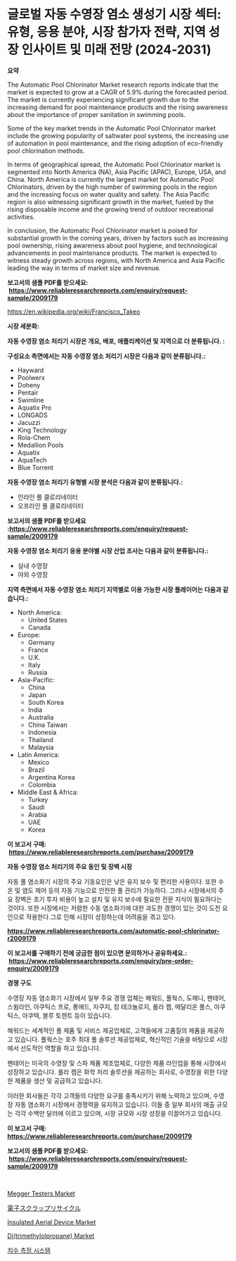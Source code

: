 <p><h1>글로벌 자동 수영장 염소 생성기 시장 섹터: 유형, 응용 분야, 시장 참가자 전략, 지역 성장 인사이트 및 미래 전망 (2024-2031)</h1></p><p><strong>요약</strong></p>
<p><p>The Automatic Pool Chlorinator Market research reports indicate that the market is expected to grow at a CAGR of 5.9% during the forecasted period. The market is currently experiencing significant growth due to the increasing demand for pool maintenance products and the rising awareness about the importance of proper sanitation in swimming pools.</p><p>Some of the key market trends in the Automatic Pool Chlorinator market include the growing popularity of saltwater pool systems, the increasing use of automation in pool maintenance, and the rising adoption of eco-friendly pool chlorination methods.</p><p>In terms of geographical spread, the Automatic Pool Chlorinator market is segmented into North America (NA), Asia Pacific (APAC), Europe, USA, and China. North America is currently the largest market for Automatic Pool Chlorinators, driven by the high number of swimming pools in the region and the increasing focus on water quality and safety. The Asia Pacific region is also witnessing significant growth in the market, fueled by the rising disposable income and the growing trend of outdoor recreational activities.</p><p>In conclusion, the Automatic Pool Chlorinator market is poised for substantial growth in the coming years, driven by factors such as increasing pool ownership, rising awareness about pool hygiene, and technological advancements in pool maintenance products. The market is expected to witness steady growth across regions, with North America and Asia Pacific leading the way in terms of market size and revenue.</p></p>
<p><strong>보고서의 샘플 PDF를 받으세요: &nbsp;<a href="https://www.reliableresearchreports.com/enquiry/request-sample/2009179">https://www.reliableresearchreports.com/enquiry/request-sample/2009179</a></strong></p>
<p><a href="https://en.wikipedia.org/wiki/Francisco_Takeo">https://en.wikipedia.org/wiki/Francisco_Takeo</a></p>
<p><strong>시장 세분화:</strong></p>
<p><strong> 자동 수영장 염소 처리기 시장은 개요, 배포, 애플리케이션 및 지역으로 더 분류됩니다. :</strong></p>
<p><strong>구성요소 측면에서는 자동 수영장 염소 처리기 시장은 다음과 같이 분류됩니다.:</strong></p>
<p><ul><li>Hayward</li><li>Poolwerx</li><li>Doheny</li><li>Pentair</li><li>Swimline</li><li>Aquatix Pro</li><li>LONGADS</li><li>Jacuzzi</li><li>King Technology</li><li>Rola-Chem</li><li>Medallion Pools</li><li>Aquatix</li><li>AquaTech</li><li>Blue Torrent</li></ul></p>
<p><strong> 자동 수영장 염소 처리기 유형별 시장 분석은 다음과 같이 분류됩니다.:</strong></p>
<p><ul><li>인라인 풀 클로리네이터</li><li>오프라인 풀 클로리네이터</li></ul></p>
<p><strong>보고서의 샘플 PDF를 받으세요 :<a href="https://www.reliableresearchreports.com/enquiry/request-sample/2009179">https://www.reliableresearchreports.com/enquiry/request-sample/2009179</a></strong></p>
<p><strong> 자동 수영장 염소 처리기 응용 분야별 시장 산업 조사는 다음과 같이 분류됩니다.:</strong></p>
<p><ul><li>실내 수영장</li><li>야외 수영장</li></ul></p>
<p><strong>지역 측면에서 자동 수영장 염소 처리기 지역별로 이용 가능한 시장 플레이어는 다음과 같습니다.:</strong></p>
<p><ul>
    <li>
        North America:
        <ul>
            <li>United States</li>
            <li>Canada</li>
        </ul>
    </li>
    <li>
        Europe:
        <ul>
            <li>Germany</li>
            <li>France</li>
            <li>U.K.</li>
            <li>Italy</li>
            <li>Russia</li>
        </ul>
    </li>
    <li>
        Asia-Pacific:
        <ul>
            <li>China</li>
            <li>Japan</li>
            <li>South Korea</li>
            <li>India</li>
            <li>Australia</li>
            <li>China Taiwan</li>
            <li>Indonesia</li>
            <li>Thailand</li>
            <li>Malaysia</li>
        </ul>
    </li>
    <li>
        Latin America:
        <ul>
            <li>Mexico</li>
            <li>Brazil</li>
            <li>Argentina Korea</li>
            <li>Colombia</li>
        </ul>
    </li>
    <li>
        Middle East & Africa:
        <ul>
            <li>Turkey</li>
            <li>Saudi</li>
            <li>Arabia</li>
            <li>UAE</li>
            <li>Korea</li>
        </ul>
    </li>
    </ul></p>
<p><strong>이 보고서 구매: &nbsp;<a href="https://www.reliableresearchreports.com/purchase/2009179">https://www.reliableresearchreports.com/purchase/2009179</a></strong></p>
<p><strong>자동 수영장 염소 처리기의 주요 동인 및 장벽 시장</strong></p>
<p><p>자동 풀 염소화기 시장의 주요 기동요인은 낮은 유지 보수 및 편리한 사용이다. 또한 수온 및 염도 제어 등의 자동 기능으로 안전한 풀 관리가 가능하다. 그러나 시장에서의 주요 장벽은 초기 투자 비용이 높고 설치 및 유지 보수에 필요한 전문 지식이 필요하다는 것이다. 또한 시장에서는 저렴한 수동 염소화기에 대한 과도한 경쟁이 있는 것이 도전 요인으로 작용한다.그로 인해 시장이 성장하는데 어려움을 겪고 있다.</p></p>
<p><strong><a href="https://www.reliableresearchreports.com/automatic-pool-chlorinator-r2009179">https://www.reliableresearchreports.com/automatic-pool-chlorinator-r2009179</a></strong></p>
<p><strong>이 보고서를 구매하기 전에 궁금한 점이 있으면 문의하거나 공유하세요.: &nbsp;<a href="https://www.reliableresearchreports.com/enquiry/pre-order-enquiry/2009179">https://www.reliableresearchreports.com/enquiry/pre-order-enquiry/2009179</a></strong></p>
<p><strong>경쟁 구도</strong></p>
<p><p>수영장 자동 염소화기 시장에서 일부 주요 경쟁 업체는 해워드, 풀웍스, 도헤니, 펜테어, 스윔라인, 아쿠틱스 프로, 롱애드, 자쿠지, 킹 테크놀로지, 롤라 켐, 메달리온 풀스, 아쿠틱스, 아쿠텍, 블루 토렌트 등이 있습니다.</p><p>해워드는 세계적인 풀 제품 및 서비스 제공업체로, 고객들에게 고품질의 제품을 제공하고 있습니다. 풀웍스는 호주 최대 풀 솔루션 제공업체로, 혁신적인 기술을 바탕으로 시장에서 선도적인 역할을 하고 있습니다.</p><p>펜테어는 미국의 수영장 및 스파 제품 제조업체로, 다양한 제품 라인업을 통해 시장에서 성장하고 있습니다. 롤라 켐은 화학 처리 솔루션을 제공하는 회사로, 수영장을 위한 다양한 제품을 생산 및 공급하고 있습니다.</p><p>이러한 회사들은 각각 고객들의 다양한 요구를 충족시키기 위해 노력하고 있으며, 수영장 자동 염소화기 시장에서 경쟁력을 유지하고 있습니다. 이들 중 일부 회사의 매출 규모는 각각 수백만 달러에 이르고 있으며, 시장 규모와 시장 성장을 이끌어가고 있습니다.</p></p>
<p><strong>이 보고서 구매: &nbsp; <a href="https://www.reliableresearchreports.com/purchase/2009179">https://www.reliableresearchreports.com/purchase/2009179</a></strong></p>
<p><strong>보고서의 샘플 PDF를 받으세요: &nbsp;<a href="https://www.reliableresearchreports.com/enquiry/request-sample/2009179">https://www.reliableresearchreports.com/enquiry/request-sample/2009179</a></strong><strong></strong></p>
<p>&nbsp;</p>
<p><p><a href="https://github.com/sowravmitra0/Market-Research-Report-List-1/blob/main/megger-testers-market.md">Megger Testers Market</a></p><p><a href="https://github.com/RandallRunte2023/Market-Research-Report-List-2/blob/main/148595842883.md">電子スクラップリサイクル</a></p><p><a href="https://github.com/kaiserrayhan25/Market-Research-Report-List-1/blob/main/insulated-aerial-device-market.md">Insulated Aerial Device Market</a></p><p><a href="https://www.linkedin.com/pulse/ditrimethylolpropane-market-overview-global-trends-future-prospects-miaoe">Di(trimethylolpropane) Market</a></p><p><a href="https://github.com/LuckeyCorbin/Market-Research-Report-List-2/blob/main/836940654570.md">치수 측정 시스템</a></p></p>